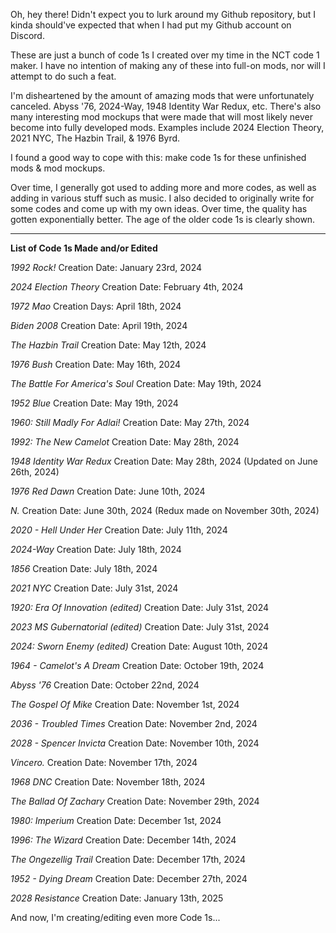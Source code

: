 Oh, hey there! Didn't expect you to lurk around my Github repository, but I kinda should've expected that when I had put my Github account on Discord.

These are just a bunch of code 1s I created over my time in the NCT code 1 maker. I have no intention of making any of these into full-on mods, nor will I attempt to do such a feat.

I'm disheartened by the amount of amazing mods that were unfortunately canceled. Abyss '76, 2024-Way, 1948 Identity War Redux, etc. There's also many interesting mod mockups that were made that will most likely never become into fully developed mods. Examples include 2024 Election Theory, 2021 NYC, The Hazbin Trail, & 1976 Byrd.

I found a good way to cope with this: make code 1s for these unfinished mods & mod mockups.

Over time, I generally got used to adding more and more codes, as well as adding in various stuff such as music. I also decided to originally write for some codes and come up with my own ideas. Over time, the quality has gotten exponentially better. The age of the older code 1s is clearly shown.

---------

**List of Code 1s Made and/or Edited**

*1992 Rock!*
Creation Date: January 23rd, 2024

*2024 Election Theory*
Creation Date: February 4th, 2024

*1972 Mao*
Creation Days: April 18th, 2024

*Biden 2008*
Creation Date: April 19th, 2024

*The Hazbin Trail*
Creation Date: May 12th, 2024

*1976 Bush*
Creation Date: May 16th, 2024

*The Battle For America's Soul*
Creation Date: May 19th, 2024

*1952 Blue*
Creation Date: May 19th, 2024

*1960: Still Madly For Adlai!*
Creation Date: May 27th, 2024

*1992: The New Camelot*
Creation Date: May 28th, 2024

*1948 Identity War Redux*
Creation Date: May 28th, 2024 (Updated on June 26th, 2024)

*1976 Red Dawn*
Creation Date: June 10th, 2024

*N.*
Creation Date: June 30th, 2024 (Redux made on November 30th, 2024)

*2020 - Hell Under Her*
Creation Date: July 11th, 2024

*2024-Way*
Creation Date: July 18th, 2024

*1856*
Creation Date: July 18th, 2024

*2021 NYC*
Creation Date: July 31st, 2024

*1920: Era Of Innovation (edited)*
Creation Date: July 31st, 2024

*2023 MS Gubernatorial (edited)*
Creation Date: July 31st, 2024

*2024: Sworn Enemy (edited)*
Creation Date: August 10th, 2024

*1964 - Camelot's A Dream*
Creation Date: October 19th, 2024

*Abyss '76*
Creation Date: October 22nd, 2024

*The Gospel Of Mike*
Creation Date: November 1st, 2024

*2036 - Troubled Times*
Creation Date: November 2nd, 2024

*2028 - Spencer Invicta*
Creation Date: November 10th, 2024

*Vincero.*
Creation Date: November 17th, 2024

*1968 DNC*
Creation Date: November 18th, 2024

*The Ballad Of Zachary*
Creation Date: November 29th, 2024

*1980: Imperium*
Creation Date: December 1st, 2024

*1996: The Wizard*
Creation Date: December 14th, 2024

*The Ongezellig Trail*
Creation Date: December 17th, 2024

*1952 - Dying Dream*
Creation Date: December 27th, 2024

*2028 Resistance*
Creation Date: January 13th, 2025

And now, I'm creating/editing even more Code 1s...
